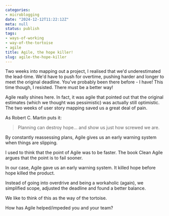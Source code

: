 ```yaml
---
categories:
- microblogging
date: "2024-12-12T11:22:12Z"
meta: null
status: publish
tags:
- ways-of-working
- way-of-the-tortoise
- agile
title: Agile, the hope killer!
slug: agile-the-hope-killer
---
```


Two weeks into mapping out a project, I realised that we'd underestimated the
lead-time. We'd have to push for overtime, pushing harder and longer to meet the
original deadline. You've probably been there before - I have! This time though,
I resisted. There must be a better way!

Agile really shines here. In fact, it was agile that pointed out that the
original estimates (which we thought was pessimistic) was actually still
optimistic. The two weeks of user story mapping saved us a great deal of pain.

As Robert C. Martin puts it:

> Planning can destroy hope… and show us just how screwed we are.

By constantly reassessing plans, Agile gives us an early warning system when
things are slipping.

I used to think that the point of Agile was to be faster. The book Clean Agile
argues that the point is to fail sooner.

In our case, Agile gave us an early warning system. It killed hope before hope
killed the product.

Instead of going into overdrive and being a workaholic (again), we simplified
scope, adjusted the deadline and found a better balance.

We like to think of this as the way of the tortoise.

How has Agile helped/impeded you and your team?
